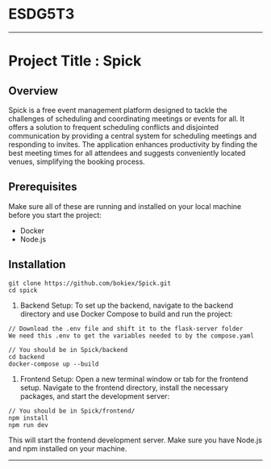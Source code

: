 # ESDG5T3

---

# Project Title : Spick

## Overview

Spick is a free event management platform designed to tackle the challenges of scheduling and coordinating meetings or events for all. It offers a solution to frequent scheduling conflicts and disjointed communication by providing a central system for scheduling meetings and responding to invites. The application enhances productivity by finding the best meeting times for all attendees and suggests conveniently located venues, simplifying the booking process.

## Prerequisites

Make sure all of these are running and installed on your local machine before you start the project:

-   Docker
-   Node.js

## Installation

```
git clone https://github.com/bokiex/Spick.git
cd spick
```

1. Backend Setup: To set up the backend, navigate to the backend directory and use Docker Compose to build and run the project:

```
// Download the .env file and shift it to the flask-server folder
We need this .env to get the variables needed to by the compose.yaml

// You should be in Spick/backend
cd backend
docker-compose up --build
```

1. Frontend Setup: Open a new terminal window or tab for the frontend setup. Navigate to the frontend directory, install the necessary packages, and start the development server:

```
// You should be in Spick/frontend/
npm install
npm run dev
```

This will start the frontend development server. Make sure you have Node.js and npm installed on your machine.

---
